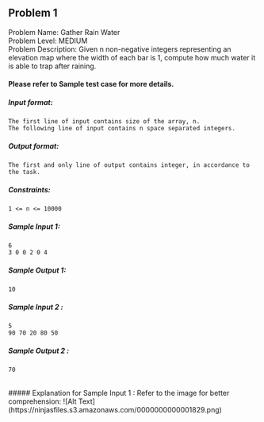 ## Problem 1

Problem Name: Gather Rain Water
<br>
Problem Level: MEDIUM
<br>
Problem Description: Given n non-negative integers representing an elevation map where the width of each bar is 1, compute how much water it is able to trap after raining.
#### Please refer to Sample test case for more details.
##### Input format:
    The first line of input contains size of the array, n.
    The following line of input contains n space separated integers.

##### Output format:
    The first and only line of output contains integer, in accordance to the task.

##### Constraints:
    1 <= n <= 10000



 ##### Sample Input 1:
    6
    3 0 0 2 0 4

##### Sample Output 1:
    10

##### Sample Input 2 :
    5
    90 70 20 80 50


##### Sample Output 2 :
    70

<br>
##### Explanation for Sample Input 1 :
    Refer to the image for better comprehension:
![Alt Text](https://ninjasfiles.s3.amazonaws.com/0000000000001829.png)